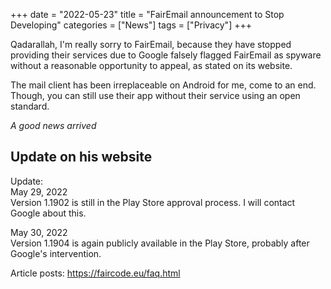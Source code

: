 +++
date = "2022-05-23"
title = "FairEmail announcement to Stop Developing"
categories = ["News"]
tags = ["Privacy"]
+++

Qadarallah, I'm really sorry to FairEmail, because they have stopped providing their services due to Google falsely flagged FairEmail as spyware without a reasonable opportunity to appeal, as stated on its website. 

The mail client has been irreplaceable on Android for me, come to an end. Though, you can still use their app without their service using an open standard. 

*A good news arrived*

## Update on his website 
Update: <br />
May 29, 2022 <br />
Version 1.1902 is still in the Play Store approval process. I will contact Google about this.

May 30, 2022 <br />
Version 1.1904 is again publicly available in the Play Store, probably after Google's intervention.

Article posts:
https://faircode.eu/faq.html

